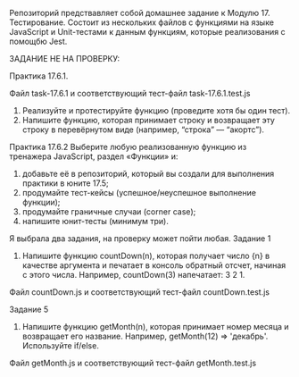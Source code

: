 Репозиторий предствавляет собой домашнее задание к Модулю 17. Тестирование.
Состоит из нескольких файлов с функциями на языке JavaScript и Unit-тестами к данным функциям, которые реализования с помощбю Jest.

ЗАДАНИЕ НЕ НА ПРОВЕРКУ:

Практика 17.6.1. 

Файл task-17.6.1 и соответствующий тест-файл task-17.6.1.test.js

1. Реализуйте и протестируйте функцию (проведите хотя бы один тест).
2. Напишите функцию, которая принимает строку и возвращает эту строку в перевёрнутом виде (например, “строка” — “акортс”).

Практика 17.6.2
Выберите любую реализованную функцию из тренажера JavaScript, раздел «Функции» и:

1. добавьте её в репозиторий, который вы создали для выполнения практики в юните 17.5;
2. продумайте тест-кейсы (успешное/неуспешное выполнение функции);
3. продумайте граничные случаи (corner case); 
4. напишите юнит-тесты (минимум три).

Я выбрала два задания, на проверку может пойти любая.
Задание 1
1. Напишите функцию countDown(n), которая получает число {n} в качестве аргумента и печатает в консоль обратный отсчет, начиная с этого числа. Например, countDown(3) напечатает: 3 2 1.

Файл countDown.js и соответствующий тест-файл countDown.test.js

Задание 5

1. Напишите функцию getMonth(n), которая принимает номер месяца и возвращает его название. Например, getMonth(12) ⇒ 'декабрь'. Используйте if/else.

Файл getMonth.js и соответствующий тест-файл getMonth.test.js
